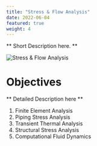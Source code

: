 ```yaml
---
title: "Stress & Flow Analysis"
date: 2022-06-04
featured: true
weight: 4
---
```


** Short Description here. **

![Stress & Flow Analysis](/images/austin-distel-nGc5RT2HmF0-unsplash.jpg)

# Objectives 

** Detailed Description here **

1. Finite Element Analysis
2. Piping Stress Analysis
3. Transient Thermal Analysis
4. Structural Stress Analysis
5. Computational Fluid Dynamics